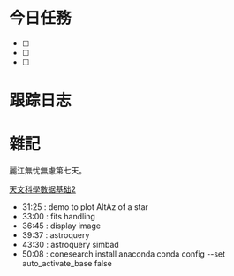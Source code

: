 # 今日任務

- [ ] 
- [ ] 
- [ ] 

# 跟踪日志



# 雜記
麗江無忧無慮第七天。

[天文科學數据基础2](https://www.bilibili.com/video/BV1gv411b7Do?p=6&vd_source=72e23b3cedbf2aeeaae025b44e6ef29b)
 - 31:25  : demo to plot AltAz of a star
 - 33:00 : fits handling
 - 36:45 : display image
 - 39:37 : astroquery
 - 43:30 : astroquery simbad
 - 50:08 : conesearch
install anaconda
conda config --set auto_activate_base false
